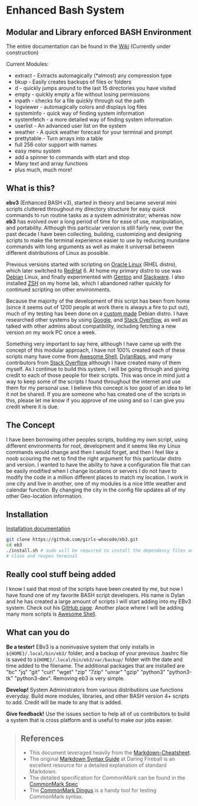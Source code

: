 # Enhanced Bash System

## Modular and Library enforced BASH Environment

The entire documentation can be found in the [Wiki](../../wiki/Home) (Currently under construction)

Current Modules:

* extract - Extracts automagically (*almost) any compression type
* bkup - Easily creates backups of files or folders
* d - quickly jumps around to the last 15 directories you have visited
* empty - quickly empty a file without losing permissions
* inpath - checks for a file quickly through out the path
* logviewer - automagically colors and displays log files
* systeminfo - quick way of finding system information
* systemfetch - a more detailed way of finding system information
* userlist - An advanced user list on the system
* weather - A quick weather forecast for your terminal and prompt
* prettytable - Turn arrays into a table
* full 256 color support with names
* easy menu system
* add a spinner to commands with start and stop
* Many text and array functions
* plus much, much more!

## What is this?

**ebv3** (Enhanced BASH v3), started in theory and became several mini scripts cluttered throughout my directory structure for easy quick commands to run routine tasks as a system administrator; whereas now **eb3** has evolved over a long period of time for ease of use, manipulation, and portability. Although this particular version is still fairly new, over the past decade I have been collecting, building, customizing and designing scripts to make the terminal experience easier to use by reducing mundane commands with long arguments as well as make it universal between different distributions of Linux as possible.

Previous versions started with scripting on [Oracle Linux](https://www.oracle.com/linux/) (RHEL distro), which later switched to [RedHat](https://www.redhat.com/) 6. At home my primary distro to use was [Debian](https://www.debian.org/) Linux, and finally experimented with [Gentoo](https://www.gentoo.org/) and [Slackware](https://www.slackware.com/). I also installed [ZSH](https://zsh.sourceforge.net/) on my home lab, which I abandoned rather quickly for continued scripting on other environments.

Because the majority of the development of this script has been from home (since it seems out of 1200 people at work there is always a fire to put out), much of my testing has been done on a [custom made](https://www.linuxfromscratch.org/) Debian distro. I have researched other systems by using [Google](https://www.google.com/), and [Stack Overflow](https://www.stackoverflow.com/), as well as talked with other admins about compatibility, including fetching a new version on my work PC once a week.

Something very important to say here, although I have came up with the concept of this modular approach, I have not 100% created each of these scripts many have come from [Awesome Shell](https://github.com/alebcay/awesome-shell), [DylanRaps](https://github.com/dylanaraps), and many contributors from [Stack Overflow](https://www.stackoverflow.com/) although I have created many of them myself. As I continue to build this system, I will be going through and giving credit to each of those people for their scripts. This was once in mind just a way to keep some of the scripts I found throughout the internet and use them for my personal use. I believe this concept is too good of an idea to let it not be shared. If you are someone who has created one of the scripts in this, please let me know if you approve of me using and so I can give you credit where it is due.

## The Concept

I have been borrowing other peoples scripts, building my own script, using different environments for root, development and it seems like my Linux commands would change and then I would forget, and then I feel like a noob scouring the net to find the right argument for this particular distro and version. I wanted to have the ability to have a configuration file that can be easily modified when I change locations or servers I do not have to modify the code in a million different places to match my location. I work in one city and live in another, one of my modules is a nice little weather and calendar function. By changing the city in the config file updates all of my other Geo-location information.

## Installation

[Installation documentation](../../wiki/Installation)

```sh
git clone https://github.com/girls-whocode/eb3.git
cd eb3
./install.sh # sudo will be required to install the dependency files and update the package lists
# close and reopen terminal
```

## Really cool stuff being added

I know I said that most of the scripts have been created by me, but now I have found one of my favorite BASH script developers. His name is Dylan and he has created
a large amount of scripts I will start adding into my EBv3 system. Check out his [GitHub page](https://github.com/dylanaraps). Another place where I will be adding many more scripts is [Awesome Shell](https://github.com/alebcay/awesome-shell).

## What can you do

**Be a tester!** EBv3 is a noninvasive system that only installs in ```${HOME}/.local/bin/eb3/``` folder, and a backup of your previous .bashrc file is saved to ```${HOME}/.local/bin/eb3/var/backup/``` folder with the date and time added to the filename. The additional packages that are installed are "bc" "jq" "git" "curl" "wget" "zip" "7zip" "unrar" "gzip" "python3" "python3-tk" "python3-dev". Removing eb3 is very simple.

**Develop!** System Administrators from various distributions use functions everyday. Build more modules, libraries, and other BASH version 4+ scripts to add. Credit will be made to any that is added.

**Give feedback!** Use the issues section to help all of us contributors to build a system that is cross platform and is useful to make our jobs easier.

> ## References
>
> - This document leveraged heavily from the [Markdown-Cheatsheet](https://github.com/adam-p/markdown-here/wiki/Markdown-Cheatsheet).
> - The original [Markdown Syntax Guide](https://daringfireball.net/projects/markdown/syntax) at Daring Fireball is an excellent resource for a detailed explanation of standard Markdown.
> - The detailed specification for CommonMark can be found in the [CommonMark Spec](https://spec.commonmark.org/current/)
> - The [CommonMark Dingus](https://try.commonmark.org) is a handy tool for testing CommonMark syntax.